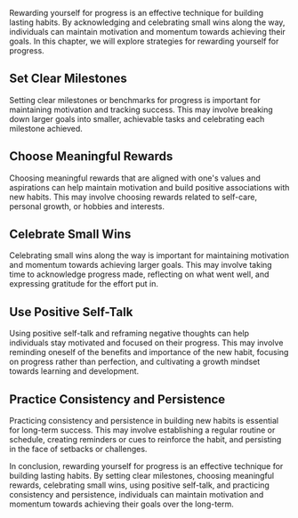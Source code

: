
Rewarding yourself for progress is an effective technique for building lasting habits. By acknowledging and celebrating small wins along the way, individuals can maintain motivation and momentum towards achieving their goals. In this chapter, we will explore strategies for rewarding yourself for progress.

Set Clear Milestones
--------------------

Setting clear milestones or benchmarks for progress is important for maintaining motivation and tracking success. This may involve breaking down larger goals into smaller, achievable tasks and celebrating each milestone achieved.

Choose Meaningful Rewards
-------------------------

Choosing meaningful rewards that are aligned with one's values and aspirations can help maintain motivation and build positive associations with new habits. This may involve choosing rewards related to self-care, personal growth, or hobbies and interests.

Celebrate Small Wins
--------------------

Celebrating small wins along the way is important for maintaining motivation and momentum towards achieving larger goals. This may involve taking time to acknowledge progress made, reflecting on what went well, and expressing gratitude for the effort put in.

Use Positive Self-Talk
----------------------

Using positive self-talk and reframing negative thoughts can help individuals stay motivated and focused on their progress. This may involve reminding oneself of the benefits and importance of the new habit, focusing on progress rather than perfection, and cultivating a growth mindset towards learning and development.

Practice Consistency and Persistence
------------------------------------

Practicing consistency and persistence in building new habits is essential for long-term success. This may involve establishing a regular routine or schedule, creating reminders or cues to reinforce the habit, and persisting in the face of setbacks or challenges.

In conclusion, rewarding yourself for progress is an effective technique for building lasting habits. By setting clear milestones, choosing meaningful rewards, celebrating small wins, using positive self-talk, and practicing consistency and persistence, individuals can maintain motivation and momentum towards achieving their goals over the long-term.
